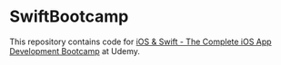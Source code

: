 # SwiftBootcamp
This repository contains code for [iOS & Swift - The Complete iOS App Development Bootcamp](https://www.udemy.com/course/ios-13-app-development-bootcamp/) at Udemy.
